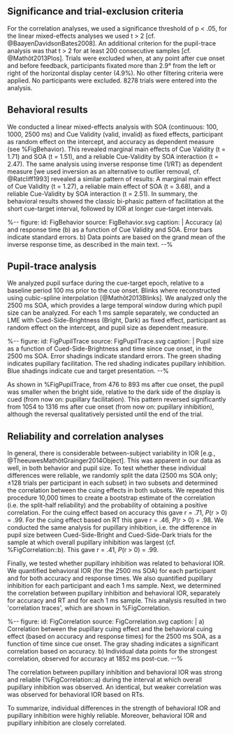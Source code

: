 ## Significance and trial-exclusion criteria

For the correlation analyses, we used a significance threshold of p < .05, for the linear mixed-effects analyses we used t > 2 [cf. @BaayenDavidsonBates2008]. An additional criterion for the pupil-trace analysis was that t > 2 for at least 200 consecutive samples [cf. @Mathôt2013Plos]. Trials were excluded when, at any point after cue onset and before feedback, participants fixated more than 2.9° from the left or right of the horizontal display center (4.9%). No other filtering criteria were applied. No participants were excluded. 8278 trials were entered into the analysis.

## Behavioral results

We conducted a linear mixed-effects analysis with SOA (continuous: 100, 1000, 2500 ms) and Cue Validity (valid, invalid) as fixed effects, participant as random effect on the intercept, and accuracy as dependent measure (see %FigBehavior). This revealed marginal main effects of Cue Validity (t = 1.71) and SOA (t = 1.51), and a reliable Cue-Validity by SOA interaction (t = 2.47). The same analysis using inverse response time (1/RT) as dependent measure [we used inversion as an alternative to outlier removal, cf. @Ratcliff1993] revealed a similar pattern of results: A marginal main effect of Cue Validity (t = 1.27), a reliable main effect of SOA (t = 3.68), and a reliable Cue-Validity by SOA interaction (t = 2.51). In summary, the behavioral results showed the classic bi-phasic pattern of facilitation at the short cue-target interval, followed by IOR at longer cue-target intervals.

%--
figure:
 id: FigBehavior
 source: FigBehavior.svg
 caption: |
  Accuracy (a) and response time (b) as a function of Cue Validity and SOA. Error bars indicate standard errors. b) Data points are based on the grand mean of the inverse response time, as described in the main text.
--%

## Pupil-trace analysis

We analyzed pupil surface during the cue-target epoch, relative to a baseline period 100 ms prior to the cue onset. Blinks where reconstructed using cubic-spline interpolation [@Mathôt2013Blinks]. We analyzed only the 2500 ms SOA, which provides a large temporal window during which pupil size can be analyzed. For each 1 ms sample separately, we conducted an LME with Cued-Side-Brightness (Bright, Dark) as fixed effect, participant as random effect on the intercept, and pupil size as dependent measure.

%--
figure:
 id: FigPupilTrace
 source: FigPupilTrace.svg
 caption: |
  Pupil size as a function of Cued-Side-Brightness and time since cue onset, in the 2500 ms SOA. Error shadings indicate standard errors. The green shading indicates pupillary facilitation. The red shading indicates pupillary inhibition. Blue shadings indicate cue and target presentation.
--%

As shown in %FigPupilTrace, from 476 to 893 ms after cue onset, the pupil was smaller when the bright side, relative to the dark side of the display is cued (from now on: pupillary facilitation). This pattern reversed significantly from 1054 to 1316 ms after cue onset (from now on: pupillary inhibition), although the reversal qualitatively persisted until the end of the trial.

## Reliability and correlation analyses

In general, there is considerable between-subject variability in IOR [e.g., @TheeuwesMathôtGrainger2014Object]. This was apparent in our data as well, in both behavior and pupil size. To test whether these individual differences were reliable, we randomly split the data (2500 ms SOA only; ±128 trials per participant in each subset) in two subsets and determined the correlation between the cuing effects in both subsets. We repeated this procedure 10,000 times to create a bootstrap estimate of the correlation (i.e. the split-half reliability) and the probability of obtaining a positive correlation. For the cuing effect based on accuracy this gave r = .71, *P*(r > 0) = .99. For the cuing effect based on RT this gave r = .46, *P*(r > 0) = .98. We conducted the same analysis for pupillary inhibition, i.e. the difference in pupil size between Cued-Side-Bright and Cued-Side-Dark trials for the sample at which overall pupillary inhibition was largest (cf. %FigCorrelation::b). This gave r = .41, *P*(r > 0) = .99.

Finally, we tested whether pupillary inhibition was related to behavioral IOR. We quantified behavioral IOR (for the 2500 ms SOA) for each participant and for both accuracy and response times. We also quantified pupillary inhibition for each participant and each 1 ms sample. Next, we determined the correlation between pupillary inhibition and behavioral IOR, separately for accuracy and RT and for each 1 ms sample. This analysis resulted in two 'correlation traces', which are shown in %FigCorrelation.

%--
figure:
 id: FigCorrelation
 source: FigCorrelation.svg
 caption: |
  a) Correlation between the pupillary cuing effect and the behavioral cuing effect (based on accuracy and response times) for the 2500 ms SOA, as a function of time since cue onset. The gray shading indicates a significant correlation based on accuracy. b) Individual data points for the strongest correlation, observed for accuracy at 1852 ms post-cue.
--%

The correlation between pupillary inhibition and behavioral IOR was strong and reliable (%FigCorrelation::a) during the interval at which overall pupillary inhibition was observed. An identical, but weaker correlation was was observed for behavioral IOR based on RTs.

To summarize, individual differences in the strength of behavioral IOR and pupillary inhibition were highly reliable. Moreover, behavioral IOR and pupillary inhibition are closely correlated.
